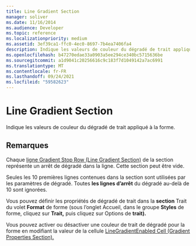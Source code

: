 ```yaml
---
title: Line Gradient Section
manager: soliver
ms.date: 11/16/2014
ms.audience: Developer
ms.topic: reference
ms.localizationpriority: medium
ms.assetid: 3ef39ca1-ffc0-4ec0-8697-7b4ea7406fa4
description: Indique les valeurs de couleur du dégradé de trait appliqué à la forme.
ms.openlocfilehash: b47270edae33a0903a5ee294ce340bc5715636be
ms.sourcegitcommit: a1d9041c20256616c9c183f7d1049142a7ac6991
ms.translationtype: MT
ms.contentlocale: fr-FR
ms.lasthandoff: 09/24/2021
ms.locfileid: "59582623"
---
```

# <a name="line-gradient-section"></a>Line Gradient Section

Indique les valeurs de couleur du dégradé de trait appliqué à la forme. 
  
## <a name="remarks"></a>Remarques

Chaque [ligne Gradient Stop Row (Line Gradient Section)](gradient-stop-row-line-gradient-section.md) de la section représente un arrêt de dégradé dans la ligne. Cette section peut être vide. 
  
Seules les 10 premières lignes contenues dans la section sont utilisées par les paramètres de dégradé. Toutes **les lignes d’arrêt** du dégradé au-delà de 10 sont ignorées. 
  
Vous pouvez définir les propriétés de dégradé de trait dans  la **section** Trait du volet **Format** de forme (sous l’onglet Accueil, dans le groupe **Styles** de forme, cliquez sur **Trait,** puis cliquez sur Options de **trait).** 
  
Vous pouvez activer ou désactiver une couleur de trait de dégradé pour la forme en modifiant la valeur de la cellule [LineGradientEnabled Cell (Gradient Properties Section).](linegradientenabled-cell-gradient-properties-section.md) 
  

